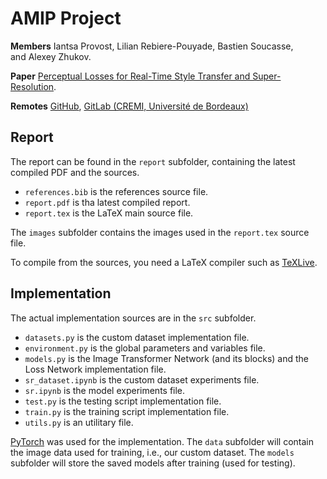# AMIP Project

**Members** Iantsa Provost, Lilian Rebiere-Pouyade, Bastien Soucasse, and Alexey Zhukov.

**Paper** [Perceptual Losses for Real-Time Style Transfer and Super-Resolution](https://arxiv.org/abs/1603.08155).

**Remotes** [GitHub](https://github.com/bastiensoucasse/amip-minimal), [GitLab (CREMI, Université de Bordeaux)](https://gitlab.emi.u-bordeaux.fr/bsoucasse/amip-project)

## Report

The report can be found in the `report` subfolder, containing the latest compiled PDF and the sources.

- `references.bib` is the references source file.
- `report.pdf` is tha latest compiled report.
- `report.tex` is the LaTeX main source file.

The `images` subfolder contains the images used in the `report.tex` source file.

To compile from the sources, you need a LaTeX compiler such as [TeXLive](https://www.tug.org/texlive).

## Implementation

The actual implementation sources are in the `src` subfolder.

- `datasets.py` is the custom dataset implementation file.
- `environment.py` is the global parameters and variables file.
- `models.py` is the Image Transformer Network (and its blocks) and the Loss Network implementation file.
- `sr_dataset.ipynb` is the custom dataset experiments file.
- `sr.ipynb` is the model experiments file.
- `test.py` is the testing script implementation file.
- `train.py` is the training script implementation file.
- `utils.py` is an utilitary file.

[PyTorch](https://pytorch.org) was used for the implementation. The `data` subfolder will contain the image data used for training, i.e., our custom dataset. The `models` subfolder will store the saved models after training (used for testing).
